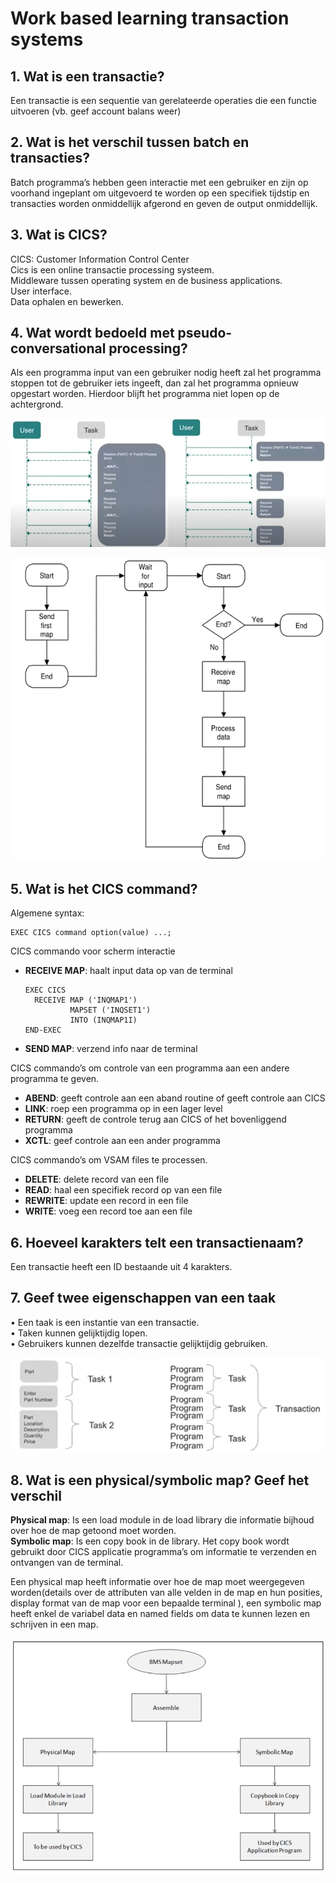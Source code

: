 # Work based learning transaction systems

## 1. Wat is een transactie?

Een transactie is een sequentie van gerelateerde operaties die een functie uitvoeren (vb. geef account balans weer)

## 2. Wat is het verschil tussen batch en transacties?

Batch programma’s hebben geen interactie met een gebruiker en zijn op voorhand ingeplant om uitgevoerd te worden op een specifiek tijdstip en transacties worden onmiddellijk afgerond en geven de output onmiddellijk.  

## 3. Wat is CICS?

CICS: Customer Information Control Center  
Cics is een online transactie processing systeem.   
Middleware tussen operating system en de business applications.  
User interface.  
Data ophalen en bewerken.  

## 4. Wat wordt bedoeld met pseudo-conversational processing?

Als een programma input van een gebruiker nodig heeft zal het programma stoppen tot de gebruiker iets ingeeft, dan zal het programma opnieuw opgestart worden. Hierdoor blijft het programma niet lopen op de achtergrond.  

![pseudoConversationalProcessnig](/images/pseudoConversationalProcessnig.png)  

![pseudoConversationalProcessnig](/images/pseudoConversationalProcessnig1.png)

## 5. Wat is het CICS command?

Algemene syntax:   
````
EXEC CICS command option(value) ...;
````  

CICS commando voor scherm interactie  
- **RECEIVE MAP**: haalt input data op van de terminal  
  ````
  EXEC CICS
    RECEIVE MAP ('INQMAP1')
            MAPSET ('INQSET1')
            INTO (INQMAP1I)
  END-EXEC
  ````
- **SEND MAP**: verzend info naar de terminal  

CICS commando’s om controle van een programma aan een andere programma te geven.  
- **ABEND**: geeft controle aan een aband routine of geeft controle aan CICS
- **LINK**: roep een programma op in een lager level
- **RETURN**: geeft de controle terug aan CICS of het bovenliggend programma
- **XCTL**: geef controle aan een ander programma  

CICS commando’s om VSAM files te processen. 
- **DELETE**: delete record van een file
- **READ**: haal een specifiek record op van een file
- **REWRITE**: update een record in een file
- **WRITE**: voeg een record toe aan een file


## 6. Hoeveel karakters telt een transactienaam?

Een transactie heeft een ID bestaande uit 4 karakters.  

## 7. Geef twee eigenschappen van een taak

•	Een taak is een instantie van een transactie.  
•	Taken kunnen gelijktijdig lopen.  
•	Gebruikers kunnen dezelfde transactie gelijktijdig gebruiken.     

![transaction](/images/transaction.png)

## 8. Wat is een physical/symbolic map? Geef het verschil

**Physical map**: Is een load module in de load library die informatie bijhoud over hoe de map getoond moet worden.  
**Symbolic map**: Is een copy book in de library. Het copy book wordt gebruikt door CICS applicatie programma’s om informatie te verzenden en ontvangen van de terminal.   

Een physical map heeft informatie over hoe de map moet weergegeven worden(details over de attributen van alle velden in de map en hun posities, display format van de map voor een bepaalde terminal ), een symbolic map heeft enkel de variabel data en named fields om data te kunnen lezen en schrijven in een map.  

![transaction](/images/PhisicalSymbolicMap.png)
